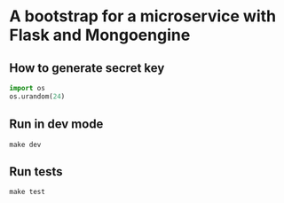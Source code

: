 # A bootstrap for a microservice with Flask and Mongoengine

## How to generate secret key
```python
import os
os.urandom(24)
```

## Run in dev mode

`make dev`

## Run tests

`make test`
